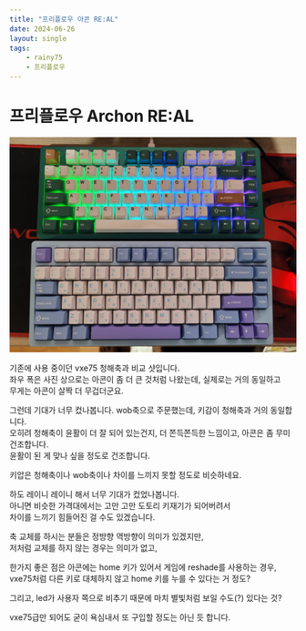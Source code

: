 ```yaml
---
title: "프리플로우 아콘 RE:AL"
date: 2024-06-26
layout: single
tags:
    - rainy75
    - 프리플로우
---
```


# 프리플로우 Archon RE:AL  

![VXE75와 비교샷](/assets/images/20240625_193634.jpg)  

기존에 사용 중이던 vxe75 청해축과 비교 샷입니다.   
좌우 폭은 사진 상으로는 아콘이 좀 더 큰 것처럼 나왔는데, 실제로는 거의 동일하고  
무게는 아콘이 살짝 더 무겁더군요.  

그런데 기대가 너무 컸나봅니다. wob축으로 주문했는데, 키감이 청해축과 거의 동일합니다.  
오히려 청해축이 윤활이 더 잘 되어 있는건지, 더 쫀득쫀득한 느낌이고, 아콘은 좀 무미건조합니다.  
윤활이 된 게 맞나 싶을 정도로 건조합니다.  

키압은 청해축이나 wob축이나 차이를 느끼지 못할 정도로 비슷하네요.  

하도 레이니 레이니 해서 너무 기대가 컸었나봅니다.   
아니면 비슷한 가격대에서는 고만 고만 도토리 키재기가 되어버려서  
차이를 느끼기 힘들어진 걸 수도 있겠습니다.  

축 교체를 하시는 분들은 정방향 역방향이 의미가 있겠지만,  
저처럼 교체를 하지 않는 경우는 의미가 없고,  

한가지 좋은 점은 아콘에는 home 키가 있어서 게임에 reshade를 사용하는 경우,   
vxe75처럼 다른 키로 대체하지 않고 home 키를 누를 수 있다는 거 정도?  

그리고, led가 사용자 쪽으로 비추기 때문에 마치 별빛처럼 보일 수도(?) 있다는 것?  

vxe75급만 되어도 굳이 욕심내서 또 구입할 정도는 아닌 듯 합니다.
